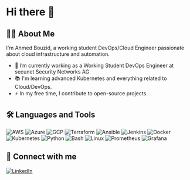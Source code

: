 # Hi there 👋

## 👩‍💻 About Me
I'm Ahmed Bouzid, a working student DevOps/Cloud Engineer passionate about cloud infrastructure and automation.

- 🔭 I’m currently working as a Working Student DevOps Engineer at secunet Security Networks AG
- 📚 I'm learning advanced Kubernetes and everything related to Cloud/DevOps.
- ⚡ In my free time, I contribute to open-source projects.

## 🛠 Languages and Tools
![AWS](https://img.shields.io/badge/Amazon%20AWS-232F3E?style=for-the-badge&logo=amazon-aws)
![Azure](https://img.shields.io/badge/Microsoft%20Azure-0078D4?style=for-the-badge&logo=microsoft-azure)
![GCP](https://img.shields.io/badge/Google%20Cloud-4285F4?style=for-the-badge&logo=google-cloud)
![Terraform](https://img.shields.io/badge/Terraform-623CE4?style=for-the-badge&logo=terraform)
![Ansible](https://img.shields.io/badge/Ansible-EE0000?style=for-the-badge&logo=ansible)
![Jenkins](https://img.shields.io/badge/Jenkins-D24939?style=for-the-badge&logo=jenkins)
![Docker](https://img.shields.io/badge/Docker-2496ED?style=for-the-badge&logo=docker)
![Kubernetes](https://img.shields.io/badge/Kubernetes-326CE5?style=for-the-badge&logo=kubernetes)
![Python](https://img.shields.io/badge/Python-3776AB?style=for-the-badge&logo=python)
![Bash](https://img.shields.io/badge/GNU%20Bash-4EAA25?style=for-the-badge&logo=gnu-bash)
![Linux](https://img.shields.io/badge/Linux-FCC624?style=for-the-badge&logo=linux)
![Prometheus](https://img.shields.io/badge/Prometheus-E6522C?style=for-the-badge&logo=prometheus)
![Grafana](https://img.shields.io/badge/Grafana-F46800?style=for-the-badge&logo=grafana)

## 🔗 Connect with me
[![LinkedIn](https://img.shields.io/badge/LinkedIn-0A66C2?style=for-the-badge&logo=linkedin)](https://www.linkedin.com/in/ahmed-bouzid-a91637220/)
